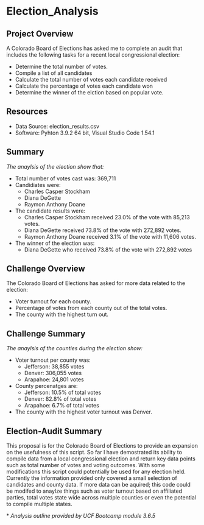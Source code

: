 # Election_Analysis
## Project Overview
  A Colorado Board of Elections has asked me to complete an audit that includes the following tasks for a recent local congressional election:
  * Determine the total number of votes.
  * Compile a list of all candidates
  * Calculate the total number of votes each candidate received
  * Calculate the percentage of votes each candidate won
  * Determine the winner of the elction based on popular vote.
  
## Resources
  * Data Source: election_results.csv
  * Software: Pyhton 3.9.2 64 bit, Visual Studio Code 1.54.1

## Summary
  *The anaylsis of the election show that:*
  * Total number of votes cast was: 369,711
  * Candidiates were:
    * Charles Casper Stockham
    * Diana DeGette
    * Raymon Anthony Doane
  * The candidate results were:
    * Charles Casper Stockham received 23.0% of the vote with 85,213 votes.
    * Diana DeGette received 73.8% of the vote with 272,892 votes.
    * Raymon Anthony Doane received 3.1% of the vote with 11,606 votes.
  * The winner of the election was:
      * Diana DeGette who received 73.8% of the vote with 272,892 votes

## Challenge Overview
The Colorado Board of Elections has asked for more data related to the election:
  * Voter turnout for each county.
  * Percentage of votes from each county out of the total votes.
  * The county with the highest turn out.
  
## Challenge Summary
  *The anaylsis of the counties during the election show:*
  * Voter turnout per county was:
    * Jefferson: 38,855 votes
    * Denver: 306,055 votes
    * Arapahoe: 24,801 votes
  * County percenatges are:
    * Jefferson: 10.5% of total votes
    * Denver: 82.8% of total votes
    * Arapahoe: 6.7% of total votes
  * The county with the highest voter turnout was Denver.

## Election-Audit Summary
This proposal is for the Colorado Board of Elections to provide an expansion on the usefulness of this script.  So far I have demostrated its ability to compile data from a local congressional election and return key data points such as total number of votes and voting outcomes.  With some modifications this script could potentially be used for any election held.  Currently the information provided only covered a small selection of candidates and county data.  If more data can be aquired; this code could be modifed to anaylze things such as voter turnout based on affiliated parties, total votes state wide across multiple counties or even the potential to compile multiple states.
  
  
\* *Analysis outline provided by UCF Bootcamp module 3.6.5*

